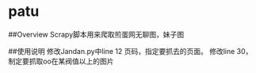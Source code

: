 # patu

##Overview
Scrapy脚本用来爬取煎蛋网无聊图，妹子图

##使用说明
修改Jandan.py中line 12 页码，指定要抓去的页面。 修改line 30， 制定要抓取oo在某阀值以上的图片

